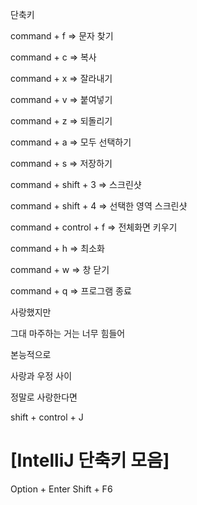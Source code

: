 단축키

command + f => 문자 찾기

command + c => 복사

command + x => 잘라내기

command + v => 붙여넣기

command + z => 되돌리기

command + a => 모두 선택하기

command + s => 저장하기

command + shift + 3 => 스크린샷

command + shift + 4 => 선택한 영역 스크린샷

command + control + f => 전체화면 키우기

command + h => 최소화 

command + w => 창 닫기

command + q => 프로그램 종료


사랑했지만 

그대 마주하는 거는 너무 힘들어

본능적으로

사랑과 우정 사이

정말로 사랑한다면

shift + control + J

# [IntelliJ 단축키 모음]
Option + Enter
Shift + F6